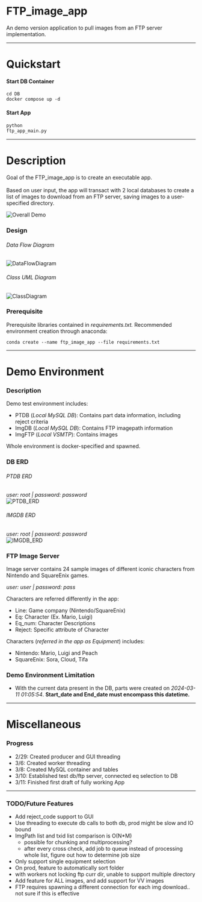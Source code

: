 # FTP_image_app

An demo version application to pull images from an FTP server implementation.

------

# Quickstart

#### Start DB Container

```commandline
cd DB
docker compose up -d
```

#### Start App

```python
python
ftp_app_main.py
```

--------------

# Description

Goal of the FTP_image_app is to create an executable app.\
\
Based on user input, the app will transact with 2 local databases to create a list of images to download from an
FTP server, saving images to a user-specified directory.

![Overall Demo](https://github.com/Alysis369/FTPImageApp/blob/dev/Misc/draft_demo.gif)

### Design

###### Data Flow Diagram

![DataFlowDiagram](https://github.com/Alysis369/FTPImageApp/blob/dev/Misc/Ftp_image_app_Data_Flow_Diagram.png)

###### Class UML Diagram

![ClassDiagram](https://github.com/Alysis369/FTPImageApp/blob/dev/Misc/Ftp_image_app_UML_Diagram.png)

### Prerequisite

Prerequisite libraries contained in *requirements.txt.* Recommended environment creation through anaconda:

```commandline
conda create --name ftp_image_app --file requirements.txt
```

------

# Demo Environment

### Description

Demo test environment includes:

- PTDB (*Local MySQL DB*): Contains part data information, including reject criteria
- ImgDB (*Local MySQL DB*): Contains FTP imagepath information
- ImgFTP (*Local VSMTP*): Contains images

Whole environment is docker-specified and spawned.

### DB ERD

###### PTDB ERD

*user: root | password: password*\
![PTDB_ERD](https://github.com/Alysis369/FTPImageApp/blob/dev/Misc/ptdb_eng_erd.png)

###### IMGDB ERD

*user: root | password: password*\
![IMGDB_ERD](https://github.com/Alysis369/FTPImageApp/blob/dev/Misc/imgdb_eng_erd.png)

### FTP Image Server

Image server contains 24 sample images of different iconic characters from Nintendo and SquareEnix games.

*user: user | password: pass*

Characters are referred differently in the app:

- Line: Game company (Nintendo/SquareEnix)
- Eq: Character (Ex. Mario, Luigi)
- Eq_num: Character Descriptions
- Reject: Specific attribute of Character

Characters (*referred in the app as Equipment*) includes:

- Nintendo: Mario, Luigi and Peach
- SquareEnix: Sora, Cloud, Tifa

### Demo Environment Limitation

- With the current data present in the DB, parts were created on *2024-03-11 01:05:54*.
  **Start_date and End_date must encompass this datetime.**

------

# Miscellaneous

### Progress

- 2/29: Created producer and GUI threading
- 3/6: Created worker threading
- 3/8: Created MySQL container and tables
- 3/10: Established test db/ftp server, connected eq selection to DB
- 3/11: Finished first draft of fully working App

-----

### TODO/Future Features

- Add reject_code support to GUI
- Use threading to execute db calls to both db, prod might be slow and IO bound
- ImgPath list and txid list comparison is O(N*M)
    - possible for chunking and multiprocessing?
    - after every cross check, add job to queue instead of processing whole list, figure out how to determine job size
- Only support single equipment selection
- On prod, feature to automatically sort folder
- with workers not locking ftp curr dir, unable to support multiple directory
- Add feature for ALL images, and add support for VV images
- FTP requires spawning a different connection for each img download.. not sure if this is effective



